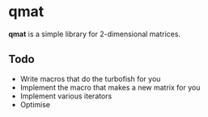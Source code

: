 # qmat
**qmat** is a simple library for 2-dimensional matrices.

## Todo
* Write macros that do the turbofish for you
* Implement the macro that makes a new matrix for you
* Implement various iterators 
* Optimise
